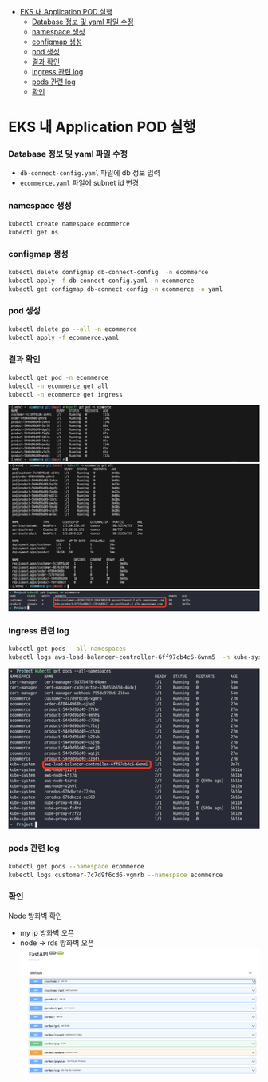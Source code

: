 - [EKS 내 Application POD 실행](#eks-내-application-pod-실행)
    - [Database 정보 및 yaml 파일 수정](#database-정보-및-yaml-파일-수정)
    - [namespace 생성](#namespace-생성)
    - [configmap 생성](#configmap-생성)
    - [pod 생성](#pod-생성)
    - [결과 확인](#결과-확인)
    - [ingress 관련 log](#ingress-관련-log)
    - [pods 관련 log](#pods-관련-log)
    - [확인](#확인)



# EKS 내 Application POD 실행

### Database 정보 및 yaml 파일 수정
- `db-connect-config.yaml` 파일에 db 정보 입력
- `ecommerce.yaml` 파일에 subnet id 변경

### namespace 생성
```bash
kubectl create namespace ecommerce
kubectl get ns
```

### configmap 생성
```bash
kubectl delete configmap db-connect-config  -n ecommerce
kubectl apply -f db-connect-config.yaml -n ecommerce
kubectl get configmap db-connect-config -n ecommerce -o yaml
```

### pod 생성
```bash
kubectl delete po --all -n ecommerce
kubectl apply -f ecommerce.yaml
```

### 결과 확인
```bash
kubectl get pod -n ecommerce
kubectl -n ecommerce get all
kubectl -n ecommerce get ingress
```
![](./img/2024-07-22-17-22-44.png)
![](./img/2024-07-22-17-23-07.png)
![](./img/2024-07-22-17-58-54.png)

### ingress 관련 log
```bash
kubectl get pods --all-namespaces
kubectl logs aws-load-balancer-controller-6ff97cb4c6-6wnm5  -n kube-system
```
![](./img/2024-07-22-17-58-10.png)

### pods 관련 log
```bash
kubectl get pods --namespace ecommerce
kubectl logs customer-7c7d9f6cd6-vgmrb --namespace ecommerce
```


### 확인
Node 방화벽 확인
- my ip 방화벽 오픈
- node -> rds 방화벽 오픈
![](./img/2024-07-28-08-18-27.png)